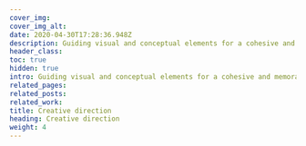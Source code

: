 ```yaml
---
cover_img: 
cover_img_alt:
date: 2020-04-30T17:28:36.948Z
description: Guiding visual and conceptual elements for a cohesive and memorable brand identity, ensuring consistency for lasting impressions.
header_class: 
toc: true
hidden: true
intro: Guiding visual and conceptual elements for a cohesive and memorable brand identity, ensuring consistency for lasting impressions.
related_pages:
related_posts:
related_work:
title: Creative direction
heading: Creative direction
weight: 4
---
```


